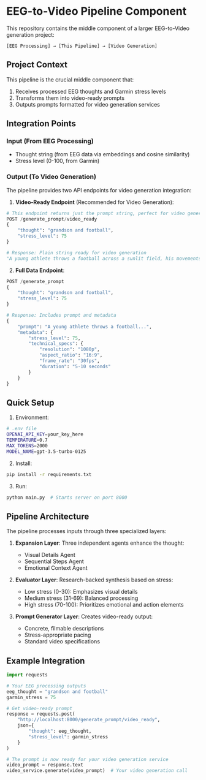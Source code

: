 # EEG-to-Video Pipeline Component

This repository contains the middle component of a larger EEG-to-Video generation project:
```
[EEG Processing] → [This Pipeline] → [Video Generation]
```

## Project Context

This pipeline is the crucial middle component that:
1. Receives processed EEG thoughts and Garmin stress levels
2. Transforms them into video-ready prompts
3. Outputs prompts formatted for video generation services

## Integration Points

### Input (From EEG Processing)
- Thought string (from EEG data via embeddings and cosine similarity)
- Stress level (0-100, from Garmin)

### Output (To Video Generation)
The pipeline provides two API endpoints for video generation integration:

1. **Video-Ready Endpoint** (Recommended for Video Generation):
```python
# This endpoint returns just the prompt string, perfect for video generation
POST /generate_prompt/video_ready
{
    "thought": "grandson and football",
    "stress_level": 75
}

# Response: Plain string ready for video generation
"A young athlete throws a football across a sunlit field, his movements quick and purposeful..."
```

2. **Full Data Endpoint**:
```python
POST /generate_prompt
{
    "thought": "grandson and football",
    "stress_level": 75
}

# Response: Includes prompt and metadata
{
    "prompt": "A young athlete throws a football...",
    "metadata": {
        "stress_level": 75,
        "technical_specs": {
            "resolution": "1080p",
            "aspect_ratio": "16:9",
            "frame_rate": "30fps",
            "duration": "5-10 seconds"
        }
    }
}
```

## Quick Setup

1. Environment:
```bash
# .env file
OPENAI_API_KEY=your_key_here
TEMPERATURE=0.7
MAX_TOKENS=2000
MODEL_NAME=gpt-3.5-turbo-0125
```

2. Install:
```bash
pip install -r requirements.txt
```

3. Run:
```bash
python main.py  # Starts server on port 8000
```

## Pipeline Architecture

The pipeline processes inputs through three specialized layers:

1. **Expansion Layer**: Three independent agents enhance the thought:
   - Visual Details Agent
   - Sequential Steps Agent
   - Emotional Context Agent

2. **Evaluator Layer**: Research-backed synthesis based on stress:
   - Low stress (0-30): Emphasizes visual details
   - Medium stress (31-69): Balanced processing
   - High stress (70-100): Prioritizes emotional and action elements

3. **Prompt Generator Layer**: Creates video-ready output:
   - Concrete, filmable descriptions
   - Stress-appropriate pacing
   - Standard video specifications

## Example Integration

```python
import requests

# Your EEG processing outputs
eeg_thought = "grandson and football"
garmin_stress = 75

# Get video-ready prompt
response = requests.post(
    "http://localhost:8000/generate_prompt/video_ready",
    json={
        "thought": eeg_thought,
        "stress_level": garmin_stress
    }
)

# The prompt is now ready for your video generation service
video_prompt = response.text
video_service.generate(video_prompt)  # Your video generation call
